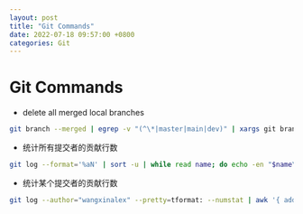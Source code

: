 ```yaml
---
layout: post
title: "Git Commands"
date: 2022-07-18 09:57:00 +0800
categories: Git
---
```

# Git Commands

- delete all merged local branches

```bash
git branch --merged | egrep -v "(^\*|master|main|dev)" | xargs git branch -d
```

- 统计所有提交者的贡献行数

```bash
git log --format='%aN' | sort -u | while read name; do echo -en "$name\t"; git log --author="$name" --pretty=tformat: --numstat | awk '{ add += $1; subs += $2; loc += $1 - $2 } END { printf "added lines: %s, removed lines: %s, total lines: %s\n", add, subs, loc }' -; done
```

- 统计某个提交者的贡献行数

```bash
git log --author="wangxinalex" --pretty=tformat: --numstat | awk '{ add += $1; subs += $2; loc += $1 - $2 } END { printf "added lines: %s, removed lines: %s, total lines: %sn", add, subs, loc }' -
```
